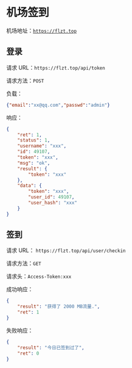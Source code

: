 # 机场签到

机场地址：[`https://flzt.top`](https://flzt.top)

## 登录

请求 URL：`https://flzt.top/api/token`

请求方法：`POST`

负载：

```json
{"email":"xx@qq.com","passwd":"admin"}
```

响应：

```json
{
    "ret": 1,
    "status": 1,
    "username": "xxx",
    "id": 49107,
    "token": "xxx",
    "msg": "ok",
    "result": {
        "token": "xxx"
    },
    "data": {
        "token": "xxx",
        "user_id": 49107,
        "user_hash": "xxx"
    }
}
```



## 签到

请求 URL： `https://flzt.top/api/user/checkin`

请求方法：`GET`

请求头：`Access-Token:xxx`

成功响应：

```json
{
    "result": "获得了 2000 MB流量.",
    "ret": 1
}
```

失败响应：

```json
{
    "result": "今日已签到过了",
    "ret": 0
}
```

